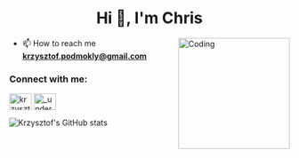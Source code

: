 <h1 align="center">Hi 👋, I'm Chris</h1>
<img align="right" alt="Coding" alt="Coding" height="200" src="https://media3.giphy.com/media/BPJmthQ3YRwD6QqcVD/giphy.gif?cid=ecf05e4789i4lcaqrmpan315sb8tpntd7ix8r5rpvmpuwhpp&rid=giphy.gif&ct=g">

- 📫 How to reach me **krzysztof.podmokly@gmail.com**

<h3 align="left">Connect with me:</h3>
<p align="left">
<a href="https://linkedin.com/in/krzysztof-podmokly-144069177" target="blank"><img align="center" src="https://raw.githubusercontent.com/rahuldkjain/github-profile-readme-generator/master/src/images/icons/Social/linked-in-alt.svg" alt="krzysztof-podmokly-144069177" height="30" width="40" /></a>
<a href="https://www.instagram.com/_underwater_studio_" target="blank"><img align="center" src="[https://raw.githubusercontent.com/rahuldkjain/github-profile-readme-generator/master/src/images/icons/Social/linked-in-alt.svg](https://c.files.bbci.co.uk/C5CC/production/_89663605_instagram_logo_976.jpg)" alt="_underwater_studio_" height="30" width="40" /></a>

![Krzysztof's GitHub stats](https://github-readme-stats.vercel.app/api/top-langs?username=krzysztofpodmokly&show_icons=true&locale=en&layout=compact&theme=dark)

